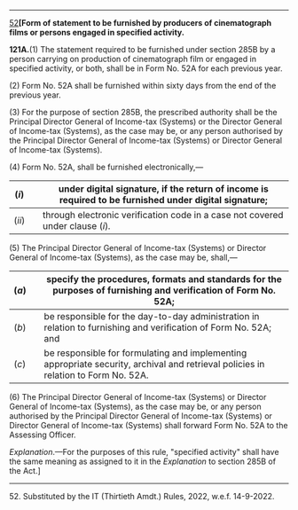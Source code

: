 ****

[52](javascript:ShowFootnote\('fn52'\);)**[Form of statement to be furnished by producers of cinematograph films or persons engaged in specified activity.**

**121A.**(1) The statement required to be furnished under section 285B by a person carrying on production of cinematograph film or engaged in specified activity, or both, shall be in Form No. 52A for each previous year.

(2) Form No. 52A shall be furnished within sixty days from the end of the previous year.

(3) For the purpose of section 285B, the prescribed authority shall be the Principal Director General of Income-tax (Systems) or the Director General of Income-tax (Systems), as the case may be, or any person authorised by the Principal Director General of Income-tax (Systems) or Director General of Income-tax (Systems).

(4) Form No. 52A, shall be furnished electronically,—

(_i_)|  | under digital signature, if the return of income is required to be furnished under digital signature;  
---|---|---  
(_ii_)|  | through electronic verification code in a case not covered under clause (_i_)_._  
  
(5) The Principal Director General of Income-tax (Systems) or Director General of Income-tax (Systems), as the case may be, shall,—

(_a_)|  | specify the procedures, formats and standards for the purposes of furnishing and verification of Form No. 52A;  
---|---|---  
(_b_)|  | be responsible for the day-to-day administration in relation to furnishing and verification of Form No. 52A; and  
(_c_)|  | be responsible for formulating and implementing appropriate security, archival and retrieval policies in relation to Form No. 52A.  
  
(6) The Principal Director General of Income-tax (Systems) or Director General of Income-tax (Systems), as the case may be, or any person authorised by the Principal Director General of Income-tax (Systems) or Director General of Income-tax (Systems) shall forward Form No. 52A to the Assessing Officer.

_Explanation_.—For the purposes of this rule, "specified activity" shall have the same meaning as assigned to it in the _Explanation_ to section 285B of the Act.]

* * *

52\. Substituted by the IT (Thirtieth Amdt.) Rules, 2022, w.e.f. 14-9-2022.